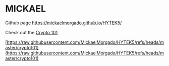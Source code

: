 # MICKAEL
Github page
https://mickaelmorgado.github.io/HYTEK5/

Check out the [Crypto 101](https://markdown-preview.github.io/?url=https://raw.githubusercontent.com/mickaelmorgado/HYTEK5/main/crypto101.md)

[https://raw.githubusercontent.com/MickaelMorgado/HYTEK5/refs/heads/master/crypto101](https://raw.githubusercontent.com/MickaelMorgado/HYTEK5/refs/heads/master/crypto101)
